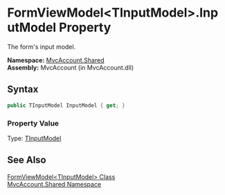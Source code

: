 FormViewModel&lt;TInputModel>.InputModel Property
=================================================
The form's input model.

**Namespace:** [MvcAccount.Shared][1]  
**Assembly:** MvcAccount (in MvcAccount.dll)

Syntax
------

```csharp
public TInputModel InputModel { get; }
```

### Property Value
Type: [TInputModel][2]

See Also
--------
[FormViewModel&lt;TInputModel> Class][2]  
[MvcAccount.Shared Namespace][1]  

[1]: ../README.md
[2]: README.md